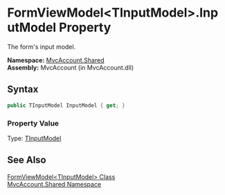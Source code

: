 FormViewModel&lt;TInputModel>.InputModel Property
=================================================
The form's input model.

**Namespace:** [MvcAccount.Shared][1]  
**Assembly:** MvcAccount (in MvcAccount.dll)

Syntax
------

```csharp
public TInputModel InputModel { get; }
```

### Property Value
Type: [TInputModel][2]

See Also
--------
[FormViewModel&lt;TInputModel> Class][2]  
[MvcAccount.Shared Namespace][1]  

[1]: ../README.md
[2]: README.md